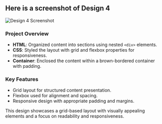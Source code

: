 ## Here is a screenshot of Design 4

![Design 4 Screenshot](Exercise/Flexbox/Design4/images/Screenshot.png)


### Project Overview
- **HTML**: Organized content into sections using nested `<div>` elements.
- **CSS**: Styled the layout with grid and flexbox properties for responsiveness.
- **Container**: Enclosed the content within a brown-bordered container with padding.

### Key Features
- Grid layout for structured content presentation.
- Flexbox used for alignment and spacing.
- Responsive design with appropriate padding and margins.

This design showcases a grid-based layout with visually appealing elements and a focus on readability and responsiveness.